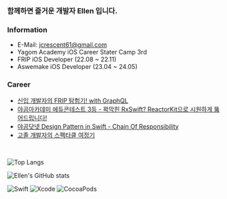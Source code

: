 ### 함께하면 즐거운 개발자 Ellen 입니다.

### Information
- E-Mail: jcrescent61@gmail.com
- Yagom Academy iOS Career Stater Camp 3rd
- FRIP iOS Developer (22.08 ~ 22.11)
- Aswemake iOS Developer (23.04 ~ 24.05)

### Career
- [신입 개발자의 FRIP 탐험기! with GraphQL](https://medium.com/frientrip/ios-%EC%8B%A0%EC%9E%85-%EA%B0%9C%EB%B0%9C%EC%9E%90%EC%9D%98-frip-%ED%83%90%ED%97%98%EA%B8%B0-with-graphql-68485278113d)
- [야곰아카데미 에듀콘테스트 3등 - 꽉막힌 RxSwift? ReactorKit으로 시원하게 뚫어드립니다!](https://drive.google.com/drive/folders/1lVrjxanwPguSTU511e8T9kVmuE1jAhrk?usp=sharing)
- [야곰닷넷 Design Pattern in Swift - Chain Of Responsibility](https://yagom.net/courses/design-pattern-in-swift/)
- [고졸 개발자의 스펙타클 여정기](https://yagom.net/courses/techcast-15/)

&nbsp; 

![Top Langs](https://github-readme-stats.vercel.app/api/top-langs/?username=jcrescent61&layout=compact)

![Ellen's GitHub stats](https://github-readme-stats.vercel.app/api?username=jcrescent61&show_icons=true&theme=tokyonight)


![Swift](https://img.shields.io/badge/Swift-F05138?style=flat-square&logo=Swift&logoColor=black)
![Xcode](https://img.shields.io/badge/Xcode-147EFB?style=flat-square&logo=Xcode&logoColor=black)
![CocoaPods](https://img.shields.io/badge/CocoaPods-EE3322?style=flat-square&logo=CocoaPods&logoColor=black)
